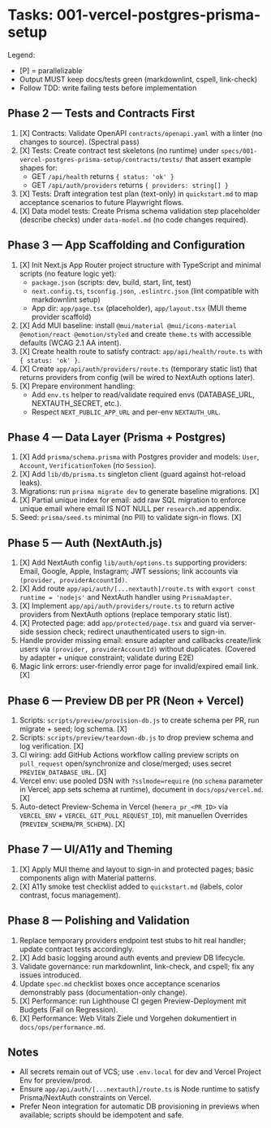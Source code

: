 # Tasks: 001-vercel-postgres-prisma-setup

Legend:
- [P] = parallelizable
- Output MUST keep docs/tests green (markdownlint, cspell, link-check)
- Follow TDD: write failing tests before implementation

## Phase 2 — Tests and Contracts First

1. [X] Contracts: Validate OpenAPI `contracts/openapi.yaml` with a linter (no changes to source). (Spectral pass)
2. [X] Tests: Create contract test skeletons (no runtime) under `specs/001-vercel-postgres-prisma-setup/contracts/tests/` that assert example shapes for:
   - GET `/api/health` returns `{ status: 'ok' }`
   - GET `/api/auth/providers` returns `{ providers: string[] }`
3. [X] Tests: Draft integration test plan (text-only) in `quickstart.md` to map acceptance scenarios to future Playwright flows.
4. [X] Data model tests: Create Prisma schema validation step placeholder (describe checks) under `data-model.md` (no code changes required).

## Phase 3 — App Scaffolding and Configuration

1. [X] Init Next.js App Router project structure with TypeScript and minimal scripts (no feature logic yet):
   - `package.json` (scripts: dev, build, start, lint, test)
   - `next.config.ts`, `tsconfig.json`, `.eslintrc.json` (lint compatible with markdownlint setup)
   - App dir: `app/page.tsx` (placeholder), `app/layout.tsx` (MUI theme provider scaffold)
2. [X] Add MUI baseline: install `@mui/material @mui/icons-material @emotion/react @emotion/styled` and create `theme.ts` with accessible defaults (WCAG 2.1 AA intent).
3. [X] Create health route to satisfy contract: `app/api/health/route.ts` with `{ status: 'ok' }`.
4. [X] Create `app/api/auth/providers/route.ts` (temporary static list) that returns providers from config (will be wired to NextAuth options later).
5. [X] Prepare environment handling:
   - Add `env.ts` helper to read/validate required envs (DATABASE_URL, NEXTAUTH_SECRET, etc.).
   - Respect `NEXT_PUBLIC_APP_URL` and per-env `NEXTAUTH_URL`.

## Phase 4 — Data Layer (Prisma + Postgres)

1. [X] Add `prisma/schema.prisma` with Postgres provider and models: `User`, `Account`, `VerificationToken` (no `Session`).
2. [X] Add `lib/db/prisma.ts` singleton client (guard against hot-reload leaks).
3. Migrations: run `prisma migrate dev` to generate baseline migrations. [X]
4. [X] Partial unique index for email: add raw SQL migration to enforce unique email where email IS NOT NULL per `research.md` appendix.
5. Seed: `prisma/seed.ts` minimal (no PII) to validate sign-in flows. [X]

## Phase 5 — Auth (NextAuth.js)

1. [X] Add NextAuth config `lib/auth/options.ts` supporting providers: Email, Google, Apple, Instagram; JWT sessions; link accounts via `(provider, providerAccountId)`.
2. [X] Add route `app/api/auth/[...nextauth]/route.ts` with `export const runtime = 'nodejs'` and NextAuth handler using `PrismaAdapter`.
3. [X] Implement `app/api/auth/providers/route.ts` to return active providers from NextAuth options (replace temporary static list).
4. [X] Protected page: add `app/protected/page.tsx` and guard via server-side session check; redirect unauthenticated users to sign-in.
5. Handle provider missing email: ensure adapter and callbacks create/link users via `(provider, providerAccountId)` without duplicates. (Covered by adapter + unique constraint; validate during E2E)
6. Magic link errors: user-friendly error page for invalid/expired email link. [X]

## Phase 6 — Preview DB per PR (Neon + Vercel)

1. Scripts: `scripts/preview/provision-db.js` to create schema per PR, run migrate + seed; log schema. [X]
2. Scripts: `scripts/preview/teardown-db.js` to drop preview schema and log verification. [X]
3. CI wiring: add GitHub Actions workflow calling preview scripts on `pull_request` open/synchronize and close/merged; uses secret `PREVIEW_DATABASE_URL`. [X]
4. Vercel env: use pooled DSN with `?sslmode=require` (no `schema` parameter in Vercel; app sets schema at runtime), document in `docs/ops/vercel.md`. [X]
5. Auto-detect Preview-Schema in Vercel (`hemera_pr_<PR_ID>` via `VERCEL_ENV` + `VERCEL_GIT_PULL_REQUEST_ID`), mit manuellen Overrides (`PREVIEW_SCHEMA`/`PR_SCHEMA`). [X]

## Phase 7 — UI/A11y and Theming

1. [X] Apply MUI theme and layout to sign-in and protected pages; basic components align with Material patterns.
2. [X] A11y smoke test checklist added to `quickstart.md` (labels, color contrast, focus management).

## Phase 8 — Polishing and Validation

1. Replace temporary providers endpoint test stubs to hit real handler; update contract tests accordingly.
2. [X] Add basic logging around auth events and preview DB lifecycle.
3. Validate governance: run markdownlint, link-check, and cspell; fix any issues introduced.
4. Update `spec.md` checklist boxes once acceptance scenarios demonstrably pass (documentation-only change).
5. [X] Performance: run Lighthouse CI gegen Preview-Deployment mit Budgets (Fail on Regression).
6. [X] Performance: Web Vitals Ziele und Vorgehen dokumentiert in `docs/ops/performance.md`.

## Notes

- All secrets remain out of VCS; use `.env.local` for dev and Vercel Project Env for preview/prod.
- Ensure `app/api/auth/[...nextauth]/route.ts` is Node runtime to satisfy Prisma/NextAuth constraints on Vercel.
- Prefer Neon integration for automatic DB provisioning in previews when available; scripts should be idempotent and safe.
